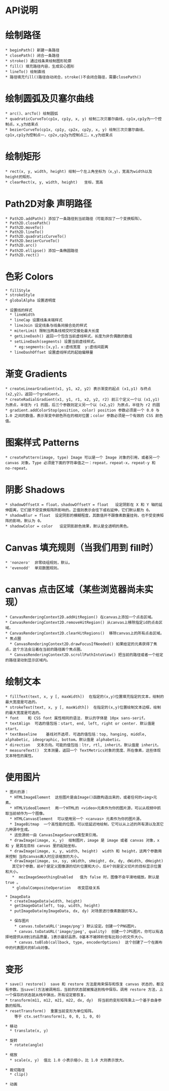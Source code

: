 # API说明
  # 绘制路径
    * beginPath() 新建一条路径
    * closePath() 闭合一条路径
    * stroke() 通过线条来绘制图形轮廓
    * fill() 填充路径内容，生成实心图形
    * lineTo() 绘制直线
    * 路径填充fill()路径自动闭合，stroke()不会闭合路径，需要closePath()

  # 绘制圆弧及贝塞尔曲线  
    * arc()、arcTo() 绘制圆弧
    * quadraticCurveTo(cp1x, cp1y, x, y) 绘制二次贝塞尔曲线，cp1x,cp1y为一个控制点，x,y为结束点
    * bezierCurveTo(cp1x, cp1y, cp2x, cp2y, x, y) 绘制三次贝塞尔曲线，cp1x,cp1y为控制点一，cp2x,cp2y为控制点二，x,y为结束点

  # 绘制矩形
    * rect(x, y, width, height) 绘制一个左上角坐标为（x,y），宽高为width以及height的矩形。
    * clearRect(x, y, width, height)   坐标，宽高

  # Path2D对象 声明路径
    * Path2D.addPath() 添加了一条路径到当前路径（可能添加了一个变换矩阵）。
    * Path2D.closePath() 
    * Path2D.moveTo()
    * Path2D.lineTo()
    * Path2D.quadraticCurveTo()
    * Path2D.bezierCurveTo()
    * Path2D.arc()
    * Path2D.ellipse() 添加一条椭圆路径
    * Path2D.rect()

  # 色彩 Colors
    * fillStyle
    * strokeStyle
    * globalAlpha 设置透明度

    * 设置线的样式
      * lineWidth 
      * lineCap 设置线条末端样式
      * lineJoin 设定线条与线条间接合处的样式
      * miterLimit 限制当两条线相交时交接处最大长度
      * getLineDash() 返回一个包含当前虚线样式，长度为非负偶数的数组
      * setLineDash(segments) 设置当前虚线样式。
        * eg:segments:[x,y]，x:虚线宽度  y:虚线间距离
      * lineDashOffset 设置虚线样式的起始偏移量
     
  # 渐变 Gradients
    * createLinearGradient(x1, y1, x2, y2) 表示渐变的起点 (x1,y1) 与终点 (x2,y2)。返回一个gradient。
    * createRadialGradient(x1, y1, r1, x2, y2, r2) 前三个定义一个以 (x1,y1) 为原点，半径为 r1 的圆，后三个参数则定义另一个以 (x2,y2) 为原点，半径为 r2 的圆
    * gradient.addColorStop(position, color) position 参数必须是一个 0.0 与 1.0 之间的数值，表示渐变中颜色所在的相对位置；color 参数必须是一个有效的 CSS 颜色值。

  # 图案样式 Patterns
    * createPattern(image, type) Image 可以是一个 Image 对象的引用，或者另一个 canvas 对象。Type 必须是下面的字符串值之一：repeat，repeat-x，repeat-y 和 no-repeat。

  # 阴影 Shadows
    * shadowOffsetX = float，shadowOffsetY = float   设定阴影在 X 和 Y 轴的延伸距离，它们是不受变换矩阵所影响的。正值则表示会往下或右延伸，它们默认都为 0。
    * shadowBlur = float  设定阴影的模糊程度，其数值并不跟像素数量挂钩，也不受变换矩阵的影响，默认为 0。
    * shadowColor = color   设定阴影颜色效果，默认是全透明的黑色。
   
  # Canvas 填充规则（当我们用到 fill时）
    * 'nonzero'  非零绕组规则，默认。
    * 'evenodd'  单双数圈规则。

  # canvas 点击区域（某些浏览器尚未实现）
    * CanvasRenderingContext2D.addHitRegion() 在canvas上添加一个点击区域。
    * CanvasRenderingContext2D.removeHitRegion() 从canvas上移除指定id的点击区域。
    * CanvasRenderingContext2D.clearHitRegions()  移除canvas上的所有点击区域。
    * 焦点圈
      * CanvasRenderingContext2D.drawFocusIfNeeded() 如果给定的元素获得了焦点，这个方法会沿着在当前的路径画个焦点圈。
      * CanvasRenderingContext2D.scrollPathIntoView() 把当前的路径或者一个给定的路径滚动到显示区域内。

  # 绘制文本
    * fillText(text, x, y [, maxWidth])  在指定的(x,y)位置填充指定的文本，绘制的最大宽度是可选的。
    * strokeText(text, x, y [, maxWidth])  在指定的(x,y)位置绘制文本边框，绘制的最大宽度是可选的。
    * font    和 CSS font 属性相同的语法. 默认的字体是 10px sans-serif。
    * textAlign  可选的值包括：start, end, left, right or center. 默认值是 start。
    * textBaseline    基线对齐选项. 可选的值包括：top, hanging, middle, alphabetic, ideographic, bottom。默认值是 alphabetic。
    * direction   文本方向。可能的值包括：ltr, rtl, inherit。默认值是 inherit。
    * measureText()  文本测量，返回一个 TextMetrics对象的宽度、所在像素，这些体现文本特性的属性。

  # 使用图片
    * 图片的源：
      * HTMLImageElement  这些图片是由Image()函数构造出来的，或者任何的<img>元素。
      * HTMLVideoElement  用一个HTML的 <video>元素作为你的图片源，可以从视频中抓取当前帧作为一个图像。
      * HTMLCanvasElement  可以使用另一个 <canvas> 元素作为你的图片源。
      * ImageBitmap  一个高性能的位图，可以低延迟地绘制，它可以从上述的所有源以及其它几种源中生成。
      * 这些源统一由 CanvasImageSource类型来引用。
      * drawImage(image, x, y)  绘制图片，image 是 image 或者 canvas 对象，x 和 y 是其在目标 canvas 里的起始坐标。
      * drawImage(image, x, y, width, height)  width 和 height，这两个参数用来控制 当向canvas画入时应该缩放的大小。
      * drawImage(image, sx, sy, sWidth, sHeight, dx, dy, dWidth, dHeight)
       其它8个参数，前4个是定义图像源的切片位置和大小，后4个则是定义切片的目标显示位置和大小。
       *  mozImageSmoothingEnabled   值为 false 时，图像不会平滑地缩放。默认是 true 。
       * globalCompositeOperation   改变层级关系

    * ImageData 
      * createImageData(width, height)
      * getImageData(left, top, width, height)
      * putImageData(myImageData, dx, dy) 对场景进行像素数据的写入。
      
      * 保存图片
        * canvas.toDataURL('image/png') 默认设定。创建一个PNG图片。
        * canvas.toDataURL('image/jpeg', quality)  创建一个JPG图片。你可以有选择地提供从0到1的品质量，1表示最好品质，0基本不被辨析但有比较小的文件大小。
        * canvas.toBlob(callback, type, encoderOptions)  这个创建了一个在画布中的代表图片的Blob对像。
       
  # 变形
    * save() restore()  save 和 restore 方法是用来保存和恢复 canvas 状态的，都没有参数。当save()方法被调用后，当前的状态就被推送到栈中保存。调用 restore 方法，上一个保存的状态就从栈中弹出，所有设定都恢复。
    * transform(m11, m12, m21, m22, dx, dy)  将当前的变形矩阵乘上一个基于自身参数的矩阵。
    * resetTransform()  重置当前变形为单位矩阵。
        等于 ctx.setTransform(1, 0, 0, 1, 0, 0)

    * 移动 
      * translate(x, y)  

    * 旋转
      * rotate(angle)

    * 缩放
      * scale(x, y)  值比 1.0 小表示缩小，比 1.0 大则表示放大。

    * 裁切路径
      * clip()

    * 动画
      

